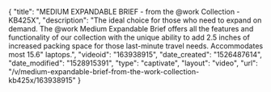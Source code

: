 {
    "title": "MEDIUM EXPANDABLE BRIEF - from the @work Collection - KB425X",
    "description": "The ideal choice for those who need to expand on demand. The @work Medium Expandable Brief offers all the features and functionality of our collection with the unique ability to add 2.5 inches of increased packing space for those last-minute travel needs. Accommodates most 15.6\" laptops.",
    "videoid": "163938915",
    "date_created": "1526487614",
    "date_modified": "1528915391",
    "type": "captivate",
    "layout": "video",
    "url": "\/v\/medium-expandable-brief-from-the-work-collection-kb425x\/163938915"
}